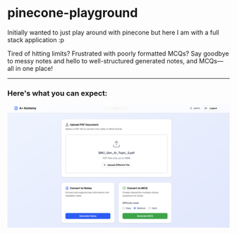 # pinecone-playground 

Initially wanted to just play around with pinecone but here I am with a full stack application :p

Tired of hitting limits? Frustrated with poorly formatted MCQs? Say goodbye to messy notes and hello to well-structured generated notes, and MCQs—all in one place!

---
### Here's what you can expect:
![Main page Screenshot](readme/main.png)

